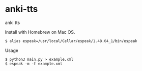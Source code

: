 # anki-tts

anki tts

Install with Homebrew on Mac OS.

```bash
$ alias espeak=/usr/local/Cellar/espeak/1.48.04_1/bin/espeak
```

Usage

```
$ python3 main.py > example.xml
$ espeak -m -f example.xml
```

